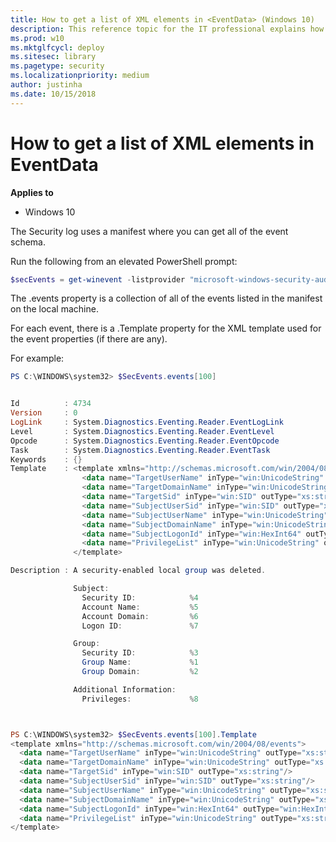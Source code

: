 ```yaml
---
title: How to get a list of XML elements in <EventData> (Windows 10)
description: This reference topic for the IT professional explains how to use PowerShell to get a list of XML elements that can appear in <EventData>.
ms.prod: w10
ms.mktglfcycl: deploy
ms.sitesec: library
ms.pagetype: security
ms.localizationpriority: medium
author: justinha
ms.date: 10/15/2018
---
```


# How to get a list of XML elements in EventData

**Applies to**
-   Windows 10

The Security log uses a manifest where you can get all of the event schema.

Run the following from an elevated PowerShell prompt:

```powershell
$secEvents = get-winevent -listprovider "microsoft-windows-security-auditing"
```

The .events property is a collection of all of the events listed in the manifest on the local machine.

For each event, there is a .Template property for the XML template used for the event properties (if there are any).

For example:

```powershell
PS C:\WINDOWS\system32> $SecEvents.events[100]


Id          : 4734
Version     : 0
LogLink     : System.Diagnostics.Eventing.Reader.EventLogLink
Level       : System.Diagnostics.Eventing.Reader.EventLevel
Opcode      : System.Diagnostics.Eventing.Reader.EventOpcode
Task        : System.Diagnostics.Eventing.Reader.EventTask
Keywords    : {}
Template    : <template xmlns="http://schemas.microsoft.com/win/2004/08/events">
                <data name="TargetUserName" inType="win:UnicodeString" outType="xs:string"/>
                <data name="TargetDomainName" inType="win:UnicodeString" outType="xs:string"/>
                <data name="TargetSid" inType="win:SID" outType="xs:string"/>
                <data name="SubjectUserSid" inType="win:SID" outType="xs:string"/>
                <data name="SubjectUserName" inType="win:UnicodeString" outType="xs:string"/>
                <data name="SubjectDomainName" inType="win:UnicodeString" outType="xs:string"/>
                <data name="SubjectLogonId" inType="win:HexInt64" outType="win:HexInt64"/>
                <data name="PrivilegeList" inType="win:UnicodeString" outType="xs:string"/>
              </template>

Description : A security-enabled local group was deleted.

              Subject:
                Security ID:            %4
                Account Name:           %5
                Account Domain:         %6
                Logon ID:               %7

              Group:
                Security ID:            %3
                Group Name:             %1
                Group Domain:           %2

              Additional Information:
                Privileges:             %8



PS C:\WINDOWS\system32> $SecEvents.events[100].Template
<template xmlns="http://schemas.microsoft.com/win/2004/08/events">
  <data name="TargetUserName" inType="win:UnicodeString" outType="xs:string"/>
  <data name="TargetDomainName" inType="win:UnicodeString" outType="xs:string"/>
  <data name="TargetSid" inType="win:SID" outType="xs:string"/>
  <data name="SubjectUserSid" inType="win:SID" outType="xs:string"/>
  <data name="SubjectUserName" inType="win:UnicodeString" outType="xs:string"/>
  <data name="SubjectDomainName" inType="win:UnicodeString" outType="xs:string"/>
  <data name="SubjectLogonId" inType="win:HexInt64" outType="win:HexInt64"/>
  <data name="PrivilegeList" inType="win:UnicodeString" outType="xs:string"/>
</template>

```
